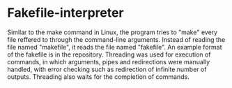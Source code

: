 # Fakefile-interpreter

Similar to the make command in Linux, the program tries to "make" every file reffered to through the command-line arguments. Instead of reading the file named "makefile", it reads the file named "fakefile". An example format of the fakefile is in the repository. Threading was used for execution of commands, in which arguments, pipes and redirections were manually handled, with error checking such as redirection of infinite number of outputs. Threading also waits for the completion of commands.  
